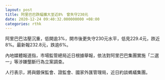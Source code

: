 ```yaml
---
layout: post
title: 阿里巴巴跌幅擴大至近8%　曾失守230元
date: 2020-12-24 09:40:32.000000000 +08:00
categories: rthk
---
```


阿里巴巴沽壓沉重，低開逾3%，開市後更失守230元水平，低見229.4元，跌近8%。最新報232.8元，跌逾6%。

內地媒體報道指，市場監管總局近日根據舉報，依法對阿里巴巴集團實施「二選一」等涉嫌壟斷行為立案調查。

人行表示，將與銀保監會、證監會、國家外匯管理局，近日約談螞蟻集團。

